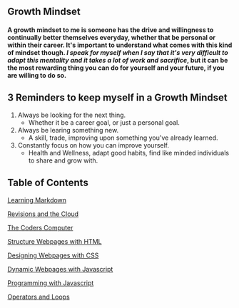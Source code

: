 ## Growth Mindset
#### A growth mindset to me is someone has the drive and willingness to continually better themselves everyday, whether that be personal or within their career. It's important to understand what comes with this kind of mindset though. ***I speak for myself when I say that it's very difficult to adapt this mentality and it takes a lot of work and sacrifice***, but it can be the most rewarding thing you can do for yourself and your future, if you are willing to do so.

## 3 Reminders to keep myself in a Growth Mindset

1. Always be looking for the next thing.
      - Whether it be a career goal, or just a personal goal.
2. Always be learing something new.
      - A skill, trade, improving upon something you've already learned.
3. Constantly focus on how you can improve yourself.
      - Health and Wellness, adapt good habits, find like minded individuals to share and grow with.

## Table of Contents

[Learning Markdown](https://danielk13.github.io/reading-notes/learning-markdown)

[Revisions and the Cloud](https://danielk13.github.io/reading-notes/revisions-and-the-cloud)

[The Coders Computer](https://danielk13.github.io/reading-notes/the-coders-computer)

[Structure Webpages with HTML](https://danielk13.github.io/reading-notes/using-html)

[Designing Webpages with CSS](https://danielk13.github.io/reading-notes/using-css)

[Dynamic Webpages with Javascript](https://danielk13.github.io/reading-notes/dynamic-webpages-with-javascript)

[Programming with Javascript](https://danielk13.github.io/reading-notes/programming-with-javascript)

[Operators and Loops](https://danielk13.github.io/reading-notes/operators-and-loops)
